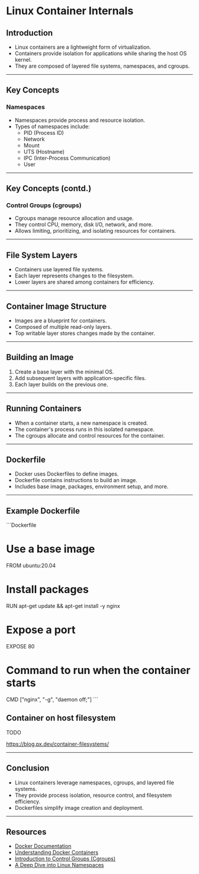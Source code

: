 # Linux Container Internals

## Introduction

- Linux containers are a lightweight form of virtualization.
- Containers provide isolation for applications while sharing the host OS kernel.
- They are composed of layered file systems, namespaces, and cgroups.

---

## Key Concepts

### Namespaces

- Namespaces provide process and resource isolation.
- Types of namespaces include:
  - PID (Process ID)
  - Network
  - Mount
  - UTS (Hostname)
  - IPC (Inter-Process Communication)
  - User

---

## Key Concepts (contd.)

### Control Groups (cgroups)

- Cgroups manage resource allocation and usage.
- They control CPU, memory, disk I/O, network, and more.
- Allows limiting, prioritizing, and isolating resources for containers.

---

## File System Layers

- Containers use layered file systems.
- Each layer represents changes to the filesystem.
- Lower layers are shared among containers for efficiency.

---

## Container Image Structure

- Images are a blueprint for containers.
- Composed of multiple read-only layers.
- Top writable layer stores changes made by the container.

---

## Building an Image

1. Create a base layer with the minimal OS.
2. Add subsequent layers with application-specific files.
3. Each layer builds on the previous one.

---

## Running Containers

- When a container starts, a new namespace is created.
- The container's process runs in this isolated namespace.
- The cgroups allocate and control resources for the container.

---

## Dockerfile

- Docker uses Dockerfiles to define images.
- Dockerfile contains instructions to build an image.
- Includes base image, packages, environment setup, and more.

---

## Example Dockerfile

\```Dockerfile
# Use a base image
FROM ubuntu:20.04

# Install packages
RUN apt-get update && apt-get install -y nginx

# Expose a port
EXPOSE 80

# Command to run when the container starts
CMD ["nginx", "-g", "daemon off;"]
\```

## Container on host filesystem

TODO

https://blog.px.dev/container-filesystems/

---

## Conclusion

- Linux containers leverage namespaces, cgroups, and layered file systems.
- They provide process isolation, resource control, and filesystem efficiency.
- Dockerfiles simplify image creation and deployment.

---

## Resources

- [Docker Documentation](https://docs.docker.com/)
- [Understanding Docker Containers](https://www.redhat.com/sysadmin/understanding-docker-container)
- [Introduction to Control Groups (Cgroups)](https://www.redhat.com/sysadmin/cgroups-part-one)
- [A Deep Dive into Linux Namespaces](https://www.redhat.com/sysadmin/linux-namespaces)
